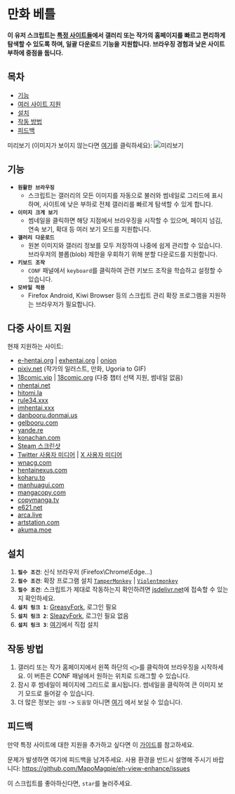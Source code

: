 # 만화 베틀

**이 유저 스크립트는 [특정 사이트들](#multi-site-support)에서 갤러리 또는 작가의 홈페이지를 빠르고 편리하게 탐색할 수 있도록 하며, 일괄 다운로드 기능을 지원합니다. 브라우징 경험과 낮은 사이트 부하에 중점을 둡니다.**

## 목차

- [기능](#features)
- [여러 사이트 지원](#multi-site-support)
- [설치](#installation)
- [작동 방법](#operates)
- [피드백](#feedback)

미리보기 (이미지가 보이지 않는다면 [여기](./preview.md)를 클릭하세요):
![미리보기](./eh-view-enhance-showcase3.avif '미리보기')

## <a name="features">기능</a>

- **`원활한 브라우징`**
  - 스크립트는 갤러리의 모든 이미지를 자동으로 불러와 썸네일로 그리드에 표시하며, 사이트에 낮은 부하로 전체 갤러리를 빠르게 탐색할 수 있게 합니다.
- **`이미지 크게 보기`**
  - 썸네일을 클릭하면 해당 지점에서 브라우징을 시작할 수 있으며, 페이지 넘김, 연속 보기, 확대 등 여러 보기 모드를 지원합니다.
- **`갤러리 다운로드`**
  - 원본 이미지와 갤러리 정보를 모두 저장하여 나중에 쉽게 관리할 수 있습니다. 브라우저의 블롭(blob) 제한을 우회하기 위해 분할 다운로드를 지원합니다.
- **`키보드 조작`**
  - `CONF` 패널에서 `keyboard`를 클릭하여 관련 키보드 조작을 학습하고 설정할 수 있습니다.
- **`모바일 적용`**
  - Firefox Android, Kiwi Browser 등의 스크립트 관리 확장 프로그램을 지원하는 브라우저가 필요합니다.

## <a name="multi-site-support">다중 사이트 지원</a>

현재 지원하는 사이트:

- [e-hentai.org](https://e-hentai.org) | [exhentai.org](https://exhentai.org) | [onion](http://exhentai55ld2wyap5juskbm67czulomrouspdacjamjeloj7ugjbsad.onion)
- [pixiv.net](https://pixiv.net) (작가의 일러스트, 만화, Ugoria to GIF)
- [18comic.vip](https://18comic.vip) | [18comic.org](https://18comic.org) (다중 챕터 선택 지원, 썸네일 없음)
- [nhentai.net](https://nhentai.net)
- [hitomi.la](https://hitomi.la)
- [rule34.xxx](https://rule34.xxx)
- [imhentai.xxx](https://imhentai.xxx)
- [danbooru.donmai.us](https://danbooru.donmai.us)
- [gelbooru.com](https://gelbooru.com)
- [yande.re](https://yande.re)
- [konachan.com](https://konachan.com)
- [Steam 스크린샷](https://steamcommunity.com/id/some/screenshots)
- [Twitter 사용자 미디어](https://twitter.com/NASA/media) | [X 사용자 미디어](https://x.com/NASA/media)
- [wnacg.com](https://www.wnacg.com)
- [hentainexus.com](https://hentainexus.com)
- [koharu.to](https://koharu.to)
- [manhuagui.com](https://www.manhuagui.com/comic/7580)
- [mangacopy.com](https://www.mangacopy.com)
- [copymanga.tv](https://www.copymanga.tv)
- [e621.net](https://e621.net)
- [arca.live](https://arca.live)
- [artstation.com](https://www.artstation.com)
- [akuma.moe](https://akuma.moe)

## <a name="installation">설치</a>

1. **`필수 조건`**: 신식 브라우저 (Firefox\Chrome\Edge...)
1. **`필수 조건`**: 확장 프로그램 설치 [`TamperMonkey`](https://www.tampermonkey.net/) | [`Violentmonkey`](https://violentmonkey.github.io/)
1. **`필수 조건`**: 스크립트가 제대로 작동하는지 확인하려면 [jsdelivr.net](https://cdn.jsdelivr.net)에 접속할 수 있는지 확인하세요.
1. **`설치 링크 1`**: [GreasyFork](https://greasyfork.org/en/scripts/397848-e-hentai-view-enhance), 로그인 필요
1. **`설치 링크 2`**: [SleazyFork](https://sleazyfork.org/en/scripts/397848-e-hentai-view-enhance), 로그인 필요 없음
1. **`설치 링크 3`**: [여기](https://github.com/MapoMagpie/eh-view-enhance/raw/master/eh-view-enhance.user.js)에서 직접 설치

## <a name="operates">작동 방법</a>

1. 갤러리 또는 작가 홈페이지에서 왼쪽 하단의 `<🎑>`를 클릭하여 브라우징을 시작하세요. 이 버튼은 CONF 패널에서 원하는 위치로 드래그할 수 있습니다.
1. 잠시 후 썸네일이 페이지에 그리드로 표시됩니다. 썸네일을 클릭하여 큰 이미지 보기 모드로 들어갈 수 있습니다.
1. 더 많은 정보는 `설정` -> `도움말` 아니면 [여기](./HELP_KO.md) 에서 보실 수 있습니다.

## <a name="feedback">피드백</a>

만약 특정 사이트에 대한 지원을 추가하고 싶다면 이 [가이드](./CONTRIBUTING.md)를 참고하세요.

문제가 발생하면 여기에 피드백을 남겨주세요. 사용 환경을 반드시 설명해 주시기 바랍니다: https://github.com/MapoMagpie/eh-view-enhance/issues

이 스크립트를 좋아하신다면, `star`를 눌러주세요.
